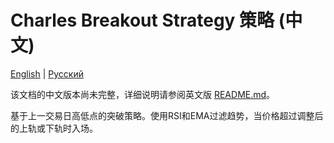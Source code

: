 # Charles Breakout Strategy 策略 (中文)
[English](README.md) | [Русский](README_ru.md)

该文档的中文版本尚未完整，详细说明请参阅英文版 [README.md](README.md)。

基于上一交易日高低点的突破策略。使用RSI和EMA过滤趋势，当价格超过调整后的上轨或下轨时入场。
